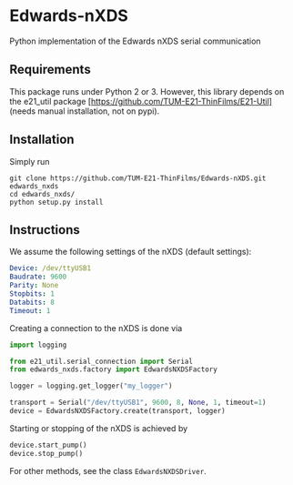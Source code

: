 # Edwards-nXDS
Python implementation of the Edwards nXDS serial communication

## Requirements
This package runs under Python 2 or 3. However, this library depends on 
the e21_util package [https://github.com/TUM-E21-ThinFilms/E21-Util] 
(needs manual installation, not on pypi).

## Installation
Simply run

```shell
git clone https://github.com/TUM-E21-ThinFilms/Edwards-nXDS.git edwards_nxds
cd edwards_nxds/
python setup.py install
```

## Instructions

We assume the following settings of the nXDS (default settings):
```yaml
Device: /dev/ttyUSB1
Baudrate: 9600
Parity: None
Stopbits: 1
Databits: 8
Timeout: 1
```

Creating a connection to the nXDS is done via
```python
import logging

from e21_util.serial_connection import Serial
from edwards_nxds.factory import EdwardsNXDSFactory

logger = logging.get_logger("my_logger")

transport = Serial("/dev/ttyUSB1", 9600, 8, None, 1, timeout=1)
device = EdwardsNXDSFactory.create(transport, logger)
```

Starting or stopping of the nXDS is achieved by
```python
device.start_pump()
device.stop_pump()
```
For other methods, see the class `EdwardsNXDSDriver`.
